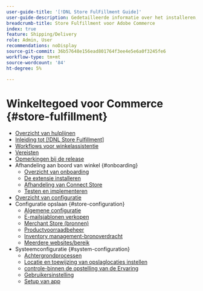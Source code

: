 ```yaml
---
user-guide-title: '[!DNL Store FulFillment Guide]'
user-guide-description: Gedetailleerde informatie over het installeren, configureren en gebruiken van Store Fulfillment voor Adobe Commerce-winkels.
breadcrumb-title: Store Fulfillment voor Adobe Commerce
index: true
feature: Shipping/Delivery
role: Admin, User
recommendations: noDisplay
source-git-commit: 36b57648e156ead801764f3ee4e5e6a0f3245fe6
workflow-type: tm+mt
source-wordcount: '84'
ht-degree: 5%

---
```



# Winkeltegoed voor Commerce {#store-fulfillment}

- [Overzicht van hulplijnen](guide-overview.md)
- [Inleiding tot  [!DNL Store Fulfillment]](introduction.md)
- [Workflows voor winkelassistentie](store-assist-modules.md)
- [Vereisten](solution-requirements.md)
- [Opmerkingen bij de release](release-notes.md)
- Afhandeling aan boord van winkel {#onboarding}
   - [Overzicht van onboarding](onboard.md)
   - [De extensie installeren](install.md)
   - [Afhandeling van Connect Store](connect-set-up-service.md)
   - [Testen en implementeren](test-and-deploy.md)
- [Overzicht van configuratie](service-config-settings-overview.md)
- Configuratie opslaan {#store-configuration}
   - [Algemene configuratie](enable-general.md)
   - [E-mailsjablonen verkopen](sales-emails.md)
   - [Merchant Store (bronnen)](merchant-store-configuration.md)
   - [Productvoorraadbeheer](product-stock.md)
   - [Inventory management-bronoverdracht](inventory-stock-transfer.md)
   - [Meerdere websites/bereik](multi-site-and-scope-config.md)
- Systeemconfiguratie {#system-configuration}
   - [Achtergrondprocessen](background-processes.md)
   - [Locatie en toewijzing van opslaglocaties instellen](store-location-map-provider-setup.md)
   - [ controle-binnen de opstelling van de Ervaring ](check-in-experience-setup.md)
   - [Gebruikersinstelling](user-setup.md)
   - [Setup van app](app-setup.md)

